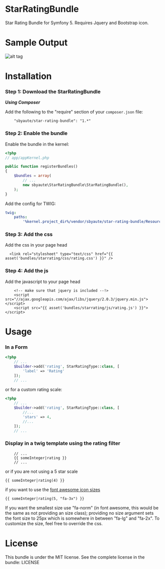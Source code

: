 StarRatingBundle
================

Star Rating Bundle for Symfony 5.  Requires Jquery and Bootstrap icon.

Sample Output
=============

![alt tag](https://s3-us-west-2.amazonaws.com/derick-misc/StarRating.png)

Installation
============

### Step 1: Download the StarRatingBundle

***Using Composer***

Add the following to the "require" section of your `composer.json` file:

```
    "sbyaute/star-rating-bundle": "1.*"
```

### Step 2: Enable the bundle

Enable the bundle in the kernel:

```php
<?php
// app/appKernel.php

public function registerBundles()
{
    $bundles = array(
        // ...
        new sbyaute\StarRatingBundle\StarRatingBundle(),
    );
}
```

Add the config for TWIG:

```yaml 
twig:
    paths:
        '%kernel.project_dir%/vendor/sbyaute/star-rating-bundle/Resources/views': SbyauteStarRatingBundle
```

### Step 3: Add the css

Add the css in your page head

```
  <link rel="stylesheet" type="text/css" href="{{ asset('bundles/starrating/css/rating.css') }}" />
```

### Step 4: Add the js

Add the javascript to your page head
```
    <!-- make sure that jquery is included --!>
    <script src="//ajax.googleapis.com/ajax/libs/jquery/2.0.3/jquery.min.js"></script>
    <script src="{{ asset('bundles/starrating/js/rating.js') }}"></script>
```

Usage
=====

### In a Form

```php
<?php
    // ...
    $builder->add('rating', StarRatingType::class, [
    	'label' => 'Rating'
    ]);
    // ...
```
or for a custom rating scale:
```php
<?php
    // ...
    $builder->add('rating', StarRatingType::class, [
    	//...
    	'stars' => 4,
    	//...
    ]);
    // ...
```

### Display in a twig template using the rating filter
```
    // ...
    {{ someInteger|rating }}
    // ...
```

or if you are not using a 5 star scale
```
{{ someInteger|rating(4) }}
```

if you want to use the [font awesome icon sizes](http://fortawesome.github.io/Font-Awesome/examples/#larger)
```
{{ someInteger|rating(5, "fa-3x") }}
```
If you want the smallest size use "fa-norm" (in font awesome, this would be the same as not providing an size class); providing no size argument sets the font size to 25px which is somewhere in between "fa-lg" and "fa-2x".
To customize the size, feel free to override the css.

License
=======
This bundle is under the MIT license. See the complete license in the bundle:
    LICENSE
